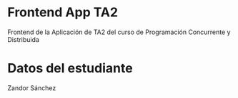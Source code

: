 # Frontend App TA2
Frontend de la Aplicación de TA2 del curso de Programación Concurrente y Distribuida

# Datos del estudiante
Zandor Sánchez

